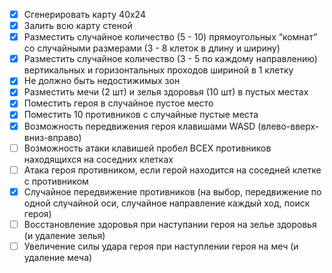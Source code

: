 - [x] Сгенерировать карту 40x24
- [x] Залить всю карту стеной
- [x] Разместить случайное количество (5 - 10) прямоугольных “комнат” со случайными размерами (3 - 8 клеток в длину и ширину)
- [x] Разместить случайное количество (3 - 5 по каждому направлению) вертикальных и горизонтальных проходов шириной в 1 клетку
- [x] Не должно быть недостижимых зон
- [x] Разместить мечи (2 шт) и зелья здоровья (10 шт) в пустых местах
- [x] Поместить героя в случайное пустое место
- [x] Поместить 10 противников с случайные пустые места
- [x] Возможность передвижения героя клавишами WASD (влево-вверх-вниз-вправо)
- [ ] Возможность атаки клавишей пробел ВСЕХ противников находящихся на соседних клетках
- [ ] Атака героя противником, если герой находится на соседней клетке с противником
- [x] Случайное передвижение противников (на выбор, передвижение по одной случайной оси, случайное направление каждый ход, поиск героя)
- [ ] Восстановление здоровья при наступании героя на зелье здоровья (и удаление зелья)
- [ ] Увеличение силы удара героя при наступлении героя на меч (и удаление меча)
